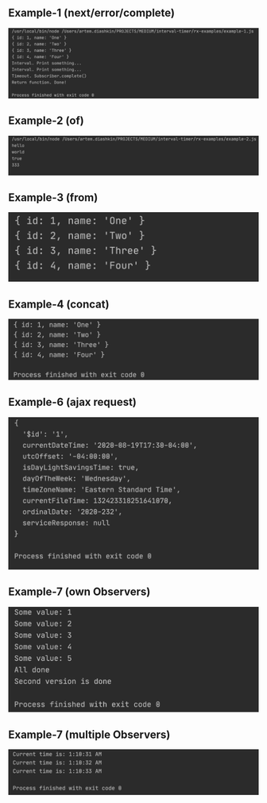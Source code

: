 ## Example-1 (next/error/complete)
![](images/1-next-error-complete.jpg)
## Example-2 (of)
![](images/2-of.jpg)
## Example-3 (from)
![](images/3-from.jpg)
## Example-4 (concat)
![](images/4-concat.jpg)
## Example-6 (ajax request)
![](images/6-ajax.jpg)
## Example-7 (own Observers)
![](images/7-ownObserver.jpg)
## Example-7 (multiple Observers)
![](images/8-multipleObservers.jpg)
